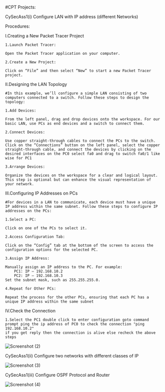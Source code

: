 #CPT Projects:

CySecAss1(i)
  Configure LAN with IP address (different Networks)

Procedures:

I.Creating a New Packet Tracer Project
  
    1.Launch Packet Tracer:

    Open the Packet Tracer application on your computer.

    2.Create a New Project:

    Click on “File” and then select “New” to start a new Packet Tracer project.

II.Designing the LAN Topology

    #In this example, we’ll configure a simple LAN consisting of two computers connected to a switch. Follow these steps to design the topology:

    1.Add Devices:

    From the left panel, drag and drop devices onto the workspace. For our basic LAN, use PCs as end devices and a switch to connect them.

    2.Connect Devices:

    Use copper straight-through cables to connect the PCs to the switch. Click on the “Connections” button on the left panel, select the copper straight-through cable, and connect the devices by clicking on the desired interfaces on the PC0 select fa0 and drag to switch fa0/1 like wise for PC1

    3.Arrange Devices:

    Organize the devices on the workspace for a clear and logical layout. This step is optional but can enhance the visual representation of your network.

III.Configuring IP Addresses on PCs

    #For devices in a LAN to communicate, each device must have a unique IP address within the same subnet. Follow these steps to configure IP addresses on the PCs:

    1.Select a PC:

    Click on one of the PCs to select it.

    2.Access Configuration Tab:

    Click on the “Config” tab at the bottom of the screen to access the configuration options for the selected PC.

    3.Assign IP Address:

    Manually assign an IP address to the PC. For example:
        PC1: IP – 192.168.10.2
        PC2: IP – 192.168.10.3
    Set the subnet mask, such as 255.255.255.0.

    4.Repeat for Other PCs:

    Repeat the process for the other PCs, ensuring that each PC has a unique IP address within the same subnet

IV.Check the Connection

    1.Select the PC1 double click to enter configuration goto command prompt ping the ip address of PC0 to check the connection "ping 192.168.10.2"
    if you get reply then the connection is alive else recheck the above steps


![Screenshot (2)](https://github.com/danielbrain2003/Projects/assets/146718471/5cea2c62-b5db-42dd-b9f6-4977c3ad2bc6)

  
CySecAss1(ii)
  Configure two networks with different classes of IP
  
![Screenshot (3)](https://github.com/danielbrain2003/Projects/assets/146718471/7fce2274-27bb-4e8a-8797-602c607d3bfb)
  

CySecAss1(iii)
  Configure OSPF Protocol and Router

![Screenshot (4)](https://github.com/danielbrain2003/Projects/assets/146718471/1dfa77fc-7a64-4d58-bb87-ac1b0be5f598)
  
